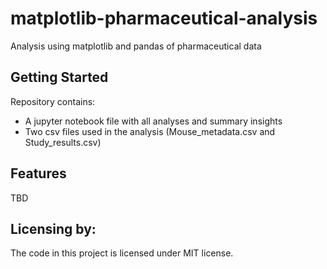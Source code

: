 # matplotlib-pharmaceutical-analysis
Analysis using matplotlib and pandas of pharmaceutical data


## Getting Started

Repository contains:
- A jupyter notebook file with all analyses and summary insights
- Two csv files used in the analysis (Mouse_metadata.csv and Study_results.csv)


## Features

TBD


## Licensing by:

The code in this project is licensed under MIT license.
